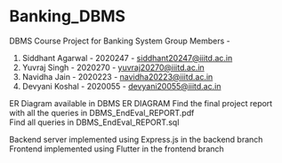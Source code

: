 # Banking_DBMS
DBMS Course Project for Banking System
Group Members - 
1. Siddhant Agarwal - 2020247 - siddhant20247@iiitd.ac.in
2. Yuvraj Singh - 2020270 - yuvraj20270@iiitd.ac.in
3. Navidha Jain - 2020223 - navidha20223@iiitd.ac.in
4. Devyani Koshal - 2020055 - devyani20055@iiitd.ac.in

ER Diagram available in DBMS ER DIAGRAM
Find the final project report with all the queries in  DBMS_EndEval_REPORT.pdf    
Find all queries in DBMS_EndEval_REPORT.sql   

Backend server implemented using Express.js in the backend branch   
Frontend implemented using Flutter in the frontend branch   
